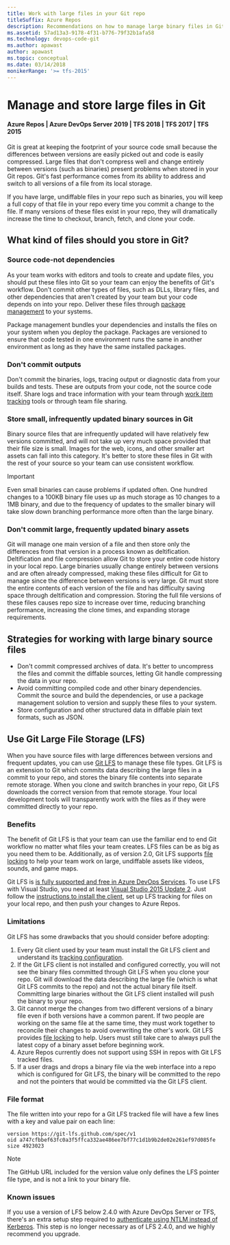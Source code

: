 ```yaml
---
title: Work with large files in your Git repo
titleSuffix: Azure Repos
description: Recommendations on how to manage large binary files in Git, Visual Studio, and Team Foundation Server.
ms.assetid: 57ad13a3-9178-4f31-b776-79f32b1afa58
ms.technology: devops-code-git 
ms.author: apawast
author: apawast
ms.topic: conceptual
ms.date: 03/14/2018
monikerRange: '>= tfs-2015'
---
```


# Manage and store large files in Git

#### Azure Repos | Azure DevOps Server 2019 | TFS 2018 | TFS 2017 | TFS 2015

Git is great at keeping the footprint of your source code small because the differences between versions are easily picked out and code is easily compressed.
Large files that don't compress well and change entirely between versions (such as binaries) present problems when stored in your Git repos.
Git's fast performance comes from its ability to address and switch to all versions of a file from its local storage.

If you have large, undiffable files in your repo such as binaries, you will keep a full copy of that file in your repo every time you commit a change to the file.
If many versions of these files exist in your repo, they will dramatically increase the time to checkout, branch, fetch, and clone your code.

## What kind of files should you store in Git?

### Source code-not dependencies

As your team works with editors and tools to create and update files, you should put these files into Git so your team can enjoy the benefits of Git's workflow.
Don't commit other types of files, such as DLLs, library files, and other dependencies that aren't created by your team but your code depends on into your repo. Deliver these files
through [package management](../../artifacts/overview.md) to your systems.

Package management bundles your dependencies and installs the files on your system when you deploy the package.
Packages are versioned to ensure that code tested in one environment runs the same in another environment as long as they have the same installed packages.

### Don't commit outputs

Don't commit the binaries, logs, tracing output or diagnostic data from your builds and tests. These are outputs from your code, not the source code itself. Share logs and trace information
with your team through [work item tracking](../../boards/backlogs/add-work-items.md) tools or through team file sharing.

### Store small, infrequently updated binary sources in Git

Binary source files that are infrequently updated will have relatively few versions committed, and will not take up very much space provided that their file size is small.
Images for the web, icons, and other smaller art assets can fall into this category. It's better to store these files in Git with the rest of your source so your team can use
consistent workflow.

> [!IMPORTANT]
> Even small binaries can cause problems if updated often. One hundred changes to a 100KB binary file uses up as much storage as 10 changes to a 1MB binary, and due to the frequency of updates to the smaller binary will take slow down branching performance more often than the large binary.

### Don't commit large, frequently updated binary assets

Git will manage one main version of a file and then store only the differences from that version in a process known as deltification.
Deltification and file compression allow Git to store your entire code history in your local repo.
Large binaries usually change entirely between versions and are often already compressed, making these files difficult for Git to manage since the difference between versions is very large.
Git must store the entire contents of each version of the file and has difficulty saving space through deltification and compression.
Storing the full file versions of these files causes repo size to increase over time, reducing branching performance, increasing the clone times, and expanding storage requirements.

## Strategies for working with large binary source files

* Don't commit compressed archives of data. It's better to uncompress the files and commit the diffable sources, letting Git handle compressing the data in your repo.
* Avoid committing compiled code and other binary dependencies. Commit the source and build the dependencies, or use a package management solution to version and supply these files
  to your system.
* Store configuration and other structured data in diffable plain text formats, such as JSON.

## Use Git Large File Storage (LFS)

When you have source files with large differences between versions and frequent updates, you can use [Git LFS](https://git-lfs.github.com/) to manage these file types.
Git LFS is an extension to Git which commits data describing the large files in a commit to your repo, and stores the binary file contents into separate remote storage.
When you clone and switch branches in your repo, Git LFS downloads the correct version from that remote storage.
Your local development tools will transparently work with the files as if they were committed directly to your repo.

### Benefits

The benefit of Git LFS is that your team can use the familiar end to end Git workflow no matter what files your team creates.
LFS files can be as big as you need them to be.
Additionally, as of version 2.0, Git LFS supports [file locking](https://github.com/git-lfs/git-lfs/wiki/File-Locking) to help your team work on large, undiffable assets like videos, sounds, and game maps.

Git LFS is [is fully supported and free in Azure DevOps Services](https://devblogs.microsoft.com/devops/announcing-git-lfs-on-all-vso-git-repos/).
To use LFS with Visual Studio, you need at least [Visual Studio 2015 Update 2](/visualstudio/releasenotes/vs2017-relnotes).
Just follow the [instructions to install the client](https://git-lfs.github.com/), set up LFS tracking for files on your local repo, and then push your changes to Azure Repos.

### Limitations

Git LFS has some drawbacks that you should consider before adopting:

1.  Every Git client used by your team must install the Git LFS client and understand its [tracking configuration](https://github.com/github/git-lfs/tree/master/docs).
2.  If the Git LFS client is not installed and configured correctly, you will not see the binary files committed through Git LFS when you clone your repo.
    Git will download the data describing the large file (which is what Git LFS commits to the repo) and not the actual binary file itself.
    Committing large binaries without the Git LFS client installed will push the binary to your repo.
3.  Git cannot merge the changes from two different versions of a binary file even if both versions have a common parent.
    If two people are working on the same file at the same time, they must work together to reconcile their changes to avoid overwriting the other's work.
    Git LFS provides [file locking](https://github.com/git-lfs/git-lfs/wiki/File-Locking) to help.
    Users must still take care to always pull the latest copy of a binary asset before beginning work.
4.  Azure Repos currently does not support using SSH in repos with Git LFS tracked files.
5.  If a user drags and drops a binary file via the web interface into a repo which is configured for Git LFS, the binary will be committed to the repo and not the pointers that would be committed via the Git LFS client.

### File format

The file written into your repo for a Git LFS tracked file will have a few lines with a key and value pair on each line:

```
version https://git-lfs.github.com/spec/v1
oid a747cfbbef63fc0a3f5ffca332ae486ee7bf77c1d1b9b2de02e261ef97d085fe
size 4923023
```

> [!NOTE]
> The GitHub URL included for the version value only defines the LFS pointer file type, and is not a link to your binary file.

### Known issues

If you use a version of LFS below 2.4.0 with Azure DevOps Server or TFS, there's an extra setup step required to [authenticate using NTLM instead of Kerberos](lfs-kerberos.md).
This step is no longer necessary as of LFS 2.4.0, and we highly recommend you upgrade.
